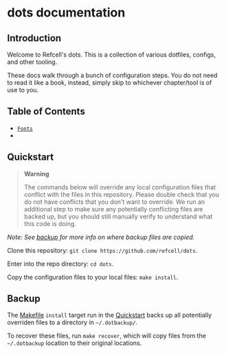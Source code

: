 # dots documentation

## Introduction 

Welcome to Refcell's dots.
This is a collection of various dotfiles, configs, and other tooling.

These docs walk through a bunch of configuration steps.
You do not need to read it like a book, instead, simply skip
to whichever chapter/tool is of use to you.

## Table of Contents

- [`Fonts`](./Fonts.md)
- 

## Quickstart

> **Warning**
>
> The commands below will override any local configuration files that
> conflict with the files in this repository. Please double check that
> you do not have conflicts that you don't want to override. We run an
> additional step to make sure any potentially conflicting files are
> backed up, but you should still manually verify to understand what
> this code is doing.

_Note: See [backup](#-backup) for more info on where backup files are copied._

Clone this repository: `git clone https://github.com/refcell/dots`.

Enter into the repo directory: `cd dots`.

Copy the configuration files to your local files: `make install`.


## Backup

The [Makefile](./Makefile) `install` target run in the [Quickstart](#-quickstart)
backs up all potentially overriden files to a directory in `~/.dotbackup/`.

To recover these files, run `make recover`, which will copy files from the
`~/.dotbackup` location to their original locations.

